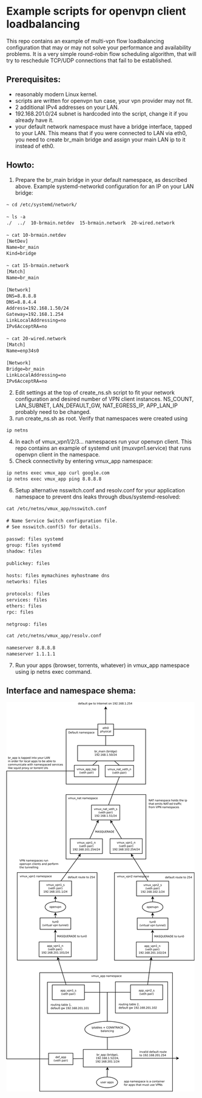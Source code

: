 Example scripts for openvpn client loadbalancing
================================================

This repo contains an example of multi-vpn flow loadbalancing configuration that may 
or may not solve your performance and availability problems. It is a very simple round-robin
flow scheduling algorithm, that will try to reschedule TCP/UDP connections that fail to be
established.

## Prerequisites:
* reasonably modern Linux kernel.
* scripts are written for openvpn tun case, your vpn provider may not fit.
* 2 additional IPv4 addresses on your LAN.
* 192.168.201.0/24 subnet is hardcoded into the script, change it if you already have it.
* your default network namespace must have a bridge interface, tapped to your LAN. This means that if you were
connected to LAN via eth0, you need to create br_main bridge and assign your main LAN ip to it instead of eth0.

## Howto:
1. Prepare the br_main bridge in your default namespace, as described above. Example systemd-networkd configuration for an IP on your LAN bridge:
```
~ cd /etc/systemd/network/

~ ls -a
./  ../  10-brmain.netdev  15-brmain.network  20-wired.network

~ cat 10-brmain.netdev 
[NetDev]
Name=br_main
Kind=bridge

~ cat 15-brmain.network 
[Match]
Name=br_main

[Network]
DNS=8.8.8.8
DNS=8.8.4.4
Address=192.168.1.50/24
Gateway=192.168.1.254
LinkLocalAddressing=no
IPv6AcceptRA=no

~ cat 20-wired.network 
[Match]
Name=enp34s0

[Network]
Bridge=br_main
LinkLocalAddressing=no
IPv6AcceptRA=no
```
2. Edit settings at the top of create_ns.sh script to fit your network configuration and desired number of VPN client instances.
NS_COUNT, LAN_SUBNET, LAN_DEFAULT_GW, NAT_EGRESS_IP, APP_LAN_IP probably need to be changed.
3. run create_ns.sh as root. Verify that namespaces were created using
```
ip netns
```
4. In each of vmux_vpn1/2/3... namespaces run your openvpn client. This repo contains an example of systemd unit (muxvpn1.service) that runs openvpn client in the namespace.
5. Check connectivity by entering vmux_app namespace:
```
ip netns exec vmux_app curl google.com
ip netns exec vmux_app ping 8.8.8.8
```
6. Setup alternative nsswitch.conf and resolv.conf for your application namespace to prevent dns leaks through dbus/systemd-resolved:
```
cat /etc/netns/vmux_app/nsswitch.conf

# Name Service Switch configuration file.
# See nsswitch.conf(5) for details.

passwd: files systemd
group: files systemd
shadow: files

publickey: files

hosts: files mymachines myhostname dns
networks: files

protocols: files
services: files
ethers: files
rpc: files

netgroup: files
```
```
cat /etc/netns/vmux_app/resolv.conf 

nameserver 8.8.8.8
nameserver 1.1.1.1
```
7. Run your apps (browser, torrents, whatever) in vmux_app namespace using ip netns exec command.

## Interface and namespace shema:
<img src="./Diagram.svg">
